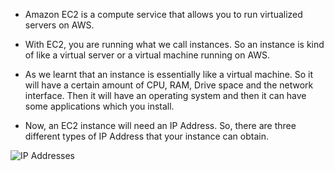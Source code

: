 * Amazon EC2 is a compute service that allows you to run virtualized servers on AWS. 

* With EC2, you are running what we call instances. So an instance is kind of like a virtual server or a virtual machine running on AWS.

* As we learnt that an instance is essentially like a virtual machine. So it will have a certain amount of CPU, RAM, Drive space and the network interface. Then it will have an operating system and then it can have some applications which you install.

* Now, an EC2 instance will need an IP Address. So, there are three different types of IP Address that your instance can obtain. 



![IP Addresses](https://user-images.githubusercontent.com/98219227/213363724-e60236c0-08a2-4a17-a62d-7aca867cf27e.png)
